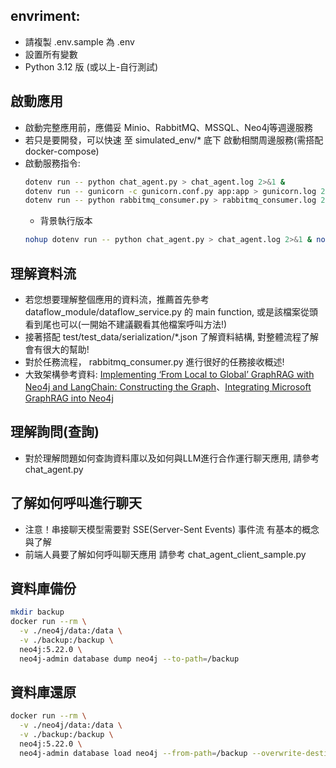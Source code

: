 ## envriment:
   * 請複製 .env.sample 為 .env
   * 設置所有變數
   * Python 3.12 版 (或以上-自行測試)

## 啟動應用
   * 啟動完整應用前，應備妥 Minio、RabbitMQ、MSSQL、Neo4j等週邊服務
   * 若只是要開發，可以快速 至 simulated_env/* 底下 啟動相關周邊服務(需搭配docker-compose)
   * 啟動服務指令:
      ```sh
      dotenv run -- python chat_agent.py > chat_agent.log 2>&1 & 
      dotenv run -- gunicorn -c gunicorn.conf.py app:app > gunicorn.log 2>&1 &
      dotenv run -- python rabbitmq_consumer.py > rabbitmq_consumer.log 2>&1
      ```
      - 背景執行版本
      ```sh
      nohup dotenv run -- python chat_agent.py > chat_agent.log 2>&1 & nohup dotenv run -- gunicorn -c gunicorn.conf.py app:app > gunicorn.log 2>&1 & nohup dotenv run -- python rabbitmq_consumer.py > rabbitmq_consumer.log 2>&1 &
      ```

## 理解資料流
   * 若您想要理解整個應用的資料流，推薦首先參考 dataflow_module/dataflow_service.py 的 main function, 或是該檔案從頭看到尾也可以(一開始不建議觀看其他檔案呼叫方法!)
   * 接著搭配 test/test_data/serialization/*.json 了解資料結構, 對整體流程了解會有很大的幫助!
   * 對於任務流程， rabbitmq_consumer.py 進行很好的任務接收概述!
   * 大致架構參考資料: [Implementing ‘From Local to Global’ GraphRAG with Neo4j and LangChain: Constructing the Graph](https://neo4j.com/developer-blog/global-graphrag-neo4j-langchain/)、[Integrating Microsoft GraphRAG into Neo4j](https://neo4j.com/developer-blog/microsoft-graphrag-neo4j/)

## 理解詢問(查詢)
   * 對於理解問題如何查詢資料庫以及如何與LLM進行合作運行聊天應用, 請參考 chat_agent.py

## 了解如何呼叫進行聊天
   * 注意！串接聊天模型需要對 SSE(Server-Sent Events) 事件流 有基本的概念與了解
   * 前端人員要了解如何呼叫聊天應用 請參考 chat_agent_client_sample.py



## 資料庫備份
```sh
mkdir backup
docker run --rm \
  -v ./neo4j/data:/data \
  -v ./backup:/backup \
  neo4j:5.22.0 \
  neo4j-admin database dump neo4j --to-path=/backup
```

## 資料庫還原

```sh
docker run --rm \
  -v ./neo4j/data:/data \
  -v ./backup:/backup \
  neo4j:5.22.0 \
  neo4j-admin database load neo4j --from-path=/backup --overwrite-destination
```
